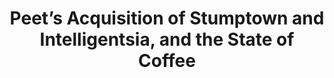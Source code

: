 ---
layout: blog
publisher: Crema.co Blog
originalurl: https://magazine.crema.co/what-peet-s-acquisition-of-stumptown-and-intelligentsia-says-about-the-state-of-coffee-a670042e12e3
title: "Peet’s Acquisition of Stumptown and Intelligentsia, and the State of Coffee"
snippet: "Peet’s Coffee & Tea went on a buying spree this past fall, gulping down both Stumptown and Intelligentsia — two pioneers of the booming third-wave coffee movement. So, why talk about it months later? I was recently asked why I thought Crema.co’s unique coffee subscription model was well placed to succeed. In particular, why letting customers choose coffees from independent specialty roasters was better than, say, just sending them a rotating coffee every month. The question got me thinking about the reporting around Peet’s acquisitions, the reaction to it, and it’s significance for specialty coffee."
category: crema
---